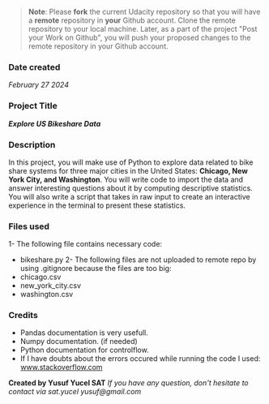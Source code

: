 >**Note**: Please **fork** the current Udacity repository so that you will have a **remote** repository in **your** Github account. Clone the remote repository to your local machine. Later, as a part of the project "Post your Work on Github", you will push your proposed changes to the remote repository in your Github account.

### Date created
_February 27 2024_

### Project Title
_**Explore US Bikeshare Data**_

### Description
In this project, you will make use of Python to explore data related to bike share systems for three major cities in the United States:
**Chicago, New York City, and Washington**. You will write code to import the data and answer interesting questions about it by computing descriptive statistics.
 You will also write a script that takes in raw input to create an interactive experience in the terminal to present these statistics.

### Files used
1-  The following file contains necessary code:
*   bikeshare.py
2-  The following files are not uploaded to remote repo by using .gitignore because the files are too big:
*   chicago.csv
*   new_york_city.csv
*   washington.csv

### Credits
* Pandas documentation is very usefull.
* Numpy documentation. (if needed)
* Python documentation for controlflow.
* If I have doubts about the errors occured while running the code I used: www.stackoverflow.com

**Created by Yusuf Yucel SAT**
_If you have any question, don't hesitate to contact via sat.yucel yusuf@gmail.com_